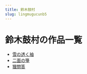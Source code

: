 ```yaml
---
title: 鈴木鼓村
slug: lingmugucunb5
---
```


# 鈴木鼓村の作品一覧

- [雪の透く袖](xuenotoukuxiu33)
- [二面の箏](ermiannozheng48)
- [狸問答](liwendaac)
